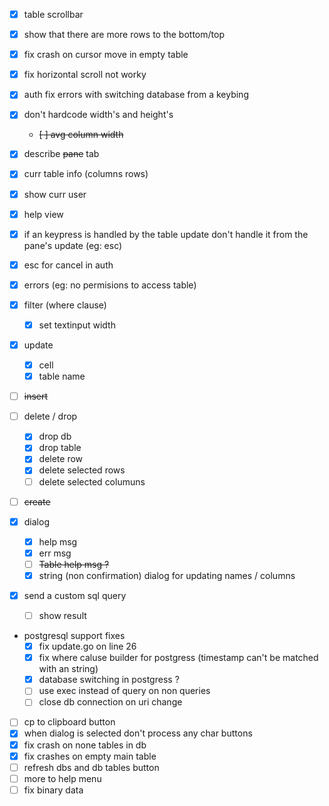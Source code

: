 -   [x] table scrollbar
-   [x] show that there are more rows to the bottom/top
-   [x] fix crash on cursor move in empty table
-   [x] fix horizontal scroll not worky
-   [x] auth fix errors with switching database from a keybing
-   [x] don't hardcode width's and height's
    -   ~~[ ] avg column width~~
-   [x] describe ~~pane~~ tab
-   [x] curr table info (columns rows)
-   [x] show curr user
-   [x] help view
-   [x] if an keypress is handled by the table update don't handle it from the pane's update (eg: esc)
-   [x] esc for cancel in auth

-   [x] errors (eg: no permisions to access table)

-   [x] filter (where clause)
    -   [x] set textinput width
-   [x] update
    -   [x] cell
    -   [x] table name
-   [ ] ~~insert~~
-   [ ] delete / drop
    -   [x] drop db
    -   [x] drop table
    -   [x] delete row
    -   [x] delete selected rows
    -   [ ] delete selected columuns
-   [ ] ~~create~~

-   [x] dialog

    -   [x] help msg
    -   [x] err msg
    -   [ ] ~~Table help msg ?~~
    -   [x] string (non confirmation) dialog for updating names / columns

-   [x] send a custom sql query
    -   [ ] show result

-   postgresql support fixes
    -   [x] fix update.go on line 26
    -   [x] fix where caluse builder for postgress (timestamp can't be matched with an string)
    -   [x] database switching in postgress ?
    -   [ ] use exec instead of query on non queries
    -   [ ] close db connection on uri change

-   [ ] cp to clipboard button
-   [x] when dialog is selected don't process any char buttons
-   [x] fix crash on none tables in db
-   [x] fix crashes on empty main table
-   [ ] refresh dbs and db tables button
-   [ ] more to help menu
-   [ ] fix binary data
